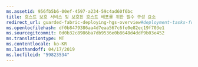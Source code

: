 ```yaml
---
ms.assetid: 956fb5b6-00ef-4597-a234-59c4ad60f6bc
title: 호스트 보호 서비스 및 보호된 호스트 배포를 위한 필수 구성 요소
redirect_url: guarded-fabric-deploying-hgs-overview#deployment-tasks-for-guarded-fabrics-and-shielded-vms
ms.openlocfilehash: df0b8479386aa4d7eaa567c6fe0e82ec19f703e1
ms.sourcegitcommit: 0d0b32c8986ba7db9536e0b8648d4ddf9b03e452
ms.translationtype: MT
ms.contentlocale: ko-KR
ms.lasthandoff: 04/17/2019
ms.locfileid: "59823534"
---
```

